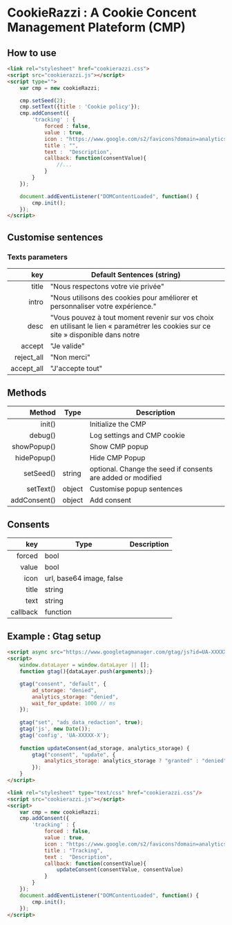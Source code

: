 # CookieRazzi : A Cookie Concent Management Plateform (CMP)

## How to use

```html
<link rel="stylesheet" href="cookierazzi.css">
<script src="cookierazzi.js"></script>
<script type="">
    var cmp = new cookieRazzi;

    cmp.setSeed(2); 
    cmp.setText({title : 'Cookie policy'});
    cmp.addConsent({
        'tracking' : {
            forced : false,
            value : true,
            icon : "https://www.google.com/s2/favicons?domain=analytics.google.com",
            title : "",
            text :  "Description",
            callback: function(consentValue){ 
                //...
            }
        }
    });

    document.addEventListener("DOMContentLoaded", function() {
        cmp.init();
    });
</script>
```

## Customise sentences

### Texts parameters

| key | Default Sentences (string) |
| -----:  | ----- |
| title | "Nous respectons votre vie privée" |
| intro | "Nous utilisons des cookies pour améliorer et personnaliser votre expérience." |
| desc | "Vous pouvez à tout moment revenir sur vos choix en utilisant le lien « paramétrer les cookies sur ce site » disponible dans notre | |politique |e gestion des cookies." |
| accept | "Je valide" |
| reject_all | "Non merci" |
| accept_all | "J'accepte tout" |

## Methods

| Method | Type | Description |
| -----:  | ----- | ----- |
| init() | | Initialize the CMP |
| debug() | | Log settings and CMP cookie |
| showPopup() | | Show CMP popup |
| hidePopup() | | Hide CMP Popup |
| setSeed() | string | optional. Change the seed if consents are added or modified |
| setText() | object | Customise popup sentences |
| addConsent() | object | Add consent |

## Consents

| key | Type | Description |
| -----:  | ----- | ----- |
| forced | bool |  |
| value | bool |  |
| icon | url, base64 image, false |  |
| title | string |  |
| text | string |   |
| callback | function |  |

## Example : Gtag setup

```html
<script async src="https://www.googletagmanager.com/gtag/js?id=UA-XXXXX-X"></script>
<script>
    window.dataLayer = window.dataLayer || [];
    function gtag(){dataLayer.push(arguments);}

    gtag("consent", "default", {
        ad_storage: "denied",
        analytics_storage: "denied",
        wait_for_update: 1000 // ms
    });
    
    gtag("set", "ads_data_redaction", true);
    gtag('js', new Date());
    gtag('config', 'UA-XXXXX-X');
    
    function updateConsent(ad_storage, analytics_storage) {
        gtag("consent", "update", {
            analytics_storage: analytics_storage ? "granted" : "denied"
        });
    }
</script>
```

```html
<link rel="stylesheet" type="text/css" href="cookierazzi.css"/>
<script src="cookierazzi.js"></script>
<script>
    var cmp = new cookieRazzi;
    cmp.addConsent({
        'tracking' : {
            forced : false,
            value : true,
            icon : "https://www.google.com/s2/favicons?domain=analytics.google.com",
            title : "Tracking",
            text :  "Description",
            callback: function(consentValue){
                updateConsent(consentValue, consentValue)
            }
        }
    });
    document.addEventListener("DOMContentLoaded", function() {
        cmp.init();
    });
</script>
```